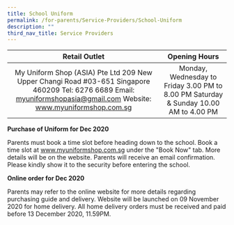 ```yaml
---
title: School Uniform
permalink: /for-parents/Service-Providers/School-Uniform
description: ""
third_nav_title: Service Providers
---
```

|                                                                              Retail Outlet                                                                              |                                     Opening Hours                                     |
|:-----------------------------------------------------------------------------------------------------------------------------------------------------------------------:|:-------------------------------------------------------------------------------------:|
| My Uniform Shop (ASIA) Pte Ltd 209 New Upper Changi Road #03-651 Singapore 460209  Tel: 6276 6689 Email: myuniformshopasia@gmail.com  Website: www.myuniformshop.com.sg | Monday, Wednesday to Friday 3.00 PM to 8.00 PM  Saturday & Sunday 10.00 AM to 4.00 PM |

**Purchase of Uniform for Dec 2020**

Parents must book a time slot before heading down to the school. Book a time slot at www.myuniformshop.com.sg under the "Book Now" tab. More details will be on the website. Parents will receive an email confirmation. Please kindly show it to the security before entering the school.

  

**Online order for Dec 2020**

Parents may refer to the online website for more details regarding purchasing guide and delivery. Website will be launched on 09 November 2020 for home delivery. All home delivery orders must be received and paid before 13 December 2020, 11.59PM.